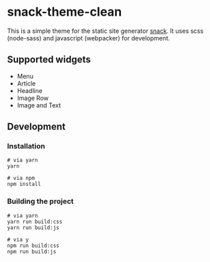 # snack-theme-clean
This is a simple theme for the static site generator [snack](https://github.com/webhunger-ch/snack).
It uses scss (node-sass) and javascript (webpacker) for development.

## Supported widgets
* Menu
* Article
* Headline
* Image Row
* Image and Text

## Development

### Installation
```
# via yarn
yarn

# via npm
npm install
```

### Building the project
```
# via yarn
yarn run build:css
yarn run build:js

# via y
npm run build:css
npm run build:js
```
